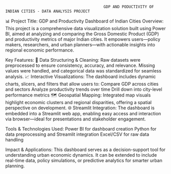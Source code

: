                                                GDP AND PODUCTIVITY OF INDIAN CITIES - DATA ANALYSIS PROJECT

📊 Project Title: GDP and Productivity Dashboard of Indian Cities
Overview:
This project is a comprehensive data visualization solution built using Power BI, aimed at analyzing and comparing the Gross Domestic Product (GDP) and productivity metrics of major Indian cities. It empowers users—policy makers, researchers, and urban planners—with actionable insights into regional economic performance.

Key Features:
🧠 Data Structuring & Cleaning: Raw datasets were preprocessed to ensure consistency, accuracy, and relevance. Missing values were handled, and categorical data was standardized for seamless analysis.
📈 Interactive Visualizations: 
The dashboard includes dynamic charts, slicers, and filters that allow users to:
               Compare GDP across cities and sectors
               Analyze productivity trends over time
               Drill down into city-level performance metrics
🗺️ Geospatial Mapping: Integrated map visuals highlight economic clusters and regional disparities, offering a spatial perspective on development.
🌐 Streamlit Integration: The dashboard is embedded into a Streamlit web app, enabling easy access and interaction via browser—ideal for presentations and stakeholder engagement.

Tools & Technologies Used:
       Power BI for dashboard creation
       Python for data preprocessing and Streamlit integration
       Excel/CSV for raw data handling

Impact & Applications: 
       This dashboard serves as a decision-support tool for understanding urban economic dynamics. It can be extended to include real-time data, policy simulations, or predictive analytics for smarter urban planning.
